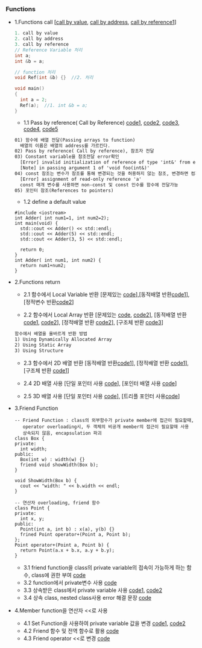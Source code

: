 ### Functions
* 1.Functions call [[call by value](https://github.com/csbyun-data/CPP-Pro/blob/main/chap01/Function/Call_by_value1.cpp), [call by address](https://github.com/csbyun-data/CPP-Pro/blob/main/chap01/Function/Call_by_address1.cpp), [call by reference1](https://github.com/csbyun-data/CPP-Pro/blob/main/chap01/Function/Call_by_reference1.cpp)]
  ```cpp
  1. call by value
  2. call by address
  3. call by reference
  // Reference Variable 처리
  int a;
  int &b = a;

  // function 처리
  void Ref(int &b) {}  //2. 처리

  void main()
  {
    int a = 2;
    Ref(a);  //1. int &b = a;
  }

  ```
  * 1.1 Pass by reference( Call by Reference) [code1](https://github.com/csbyun-data/CPP-Pro/blob/main/chap01/Function/Passing_Array.cpp), [code2](https://github.com/csbyun-data/CPP-Pro/blob/main/chap01/Function/Pass_by_Reference.cpp), [code3](https://github.com/csbyun-data/CPP-Pro/blob/main/chap01/Function/Constant_Variable.cpp), [code4](https://github.com/csbyun-data/CPP-Pro/blob/main/chap01/Function/Pass_by_const_reference.cpp), [code5](https://github.com/csbyun-data/CPP-Pro/blob/main/chap01/Function/References_to_pointers.cpp)
  ```txt
  01) 함수에 배열 전달(Passing arrays to function)
    배열의 이름은 배열의 address를 가르킨다.
  02) Pass by reference( Call by reference), 참조자 전달
  03) Constant variable을 참조전달 error확인
    [Error] invalid initialization of reference of type 'int&' from expression of type 'const int'
    [Note] in passing argument 1 of 'void foo(int&)'
  04) const 참조는 변수가 참조를 통해 변경되는 것을 허용하지 않는 참조, 변경하면 컴파일 Error발생
    [Error] assignment of read-only reference 'a'
    const 매개 변수를 사용하면 non-const 및 const 인수를 함수에 전달가능
  05) 포인터 참조(References to pointers)
  ```
  * 1.2 define a default value
  ```
  #include <iostream>
  int Adder( int num1=1, int num2=2);
  int main(void) {
    std::cout << Adder() << std::endl;
    std::cout << Adder(5) << std::endl;
    std::cout << Adder(3, 5) << std::endl;

    return 0;
  }
  int Adder( int num1, int num2) {
    return num1+num2;
  }
  ```
* 2.Functions return
  * 2.1 함수에서 Local Variable 반환 [문제있는 [code](https://github.com/csbyun-data/CPP-Pro/blob/main/chap01/Function/Return_Local_Variable1.cppp)],[동적배열 반환[code1](https://github.com/csbyun-data/CPP-Pro/blob/main/chap01/Function/Return_Dynamic_Array2.cpp)], [정적변수 반환[code2](https://github.com/csbyun-data/CPP-Pro/blob/main/chap01/Function/Return_Static_Variable1.cpp)]
  
  * 2.2 함수에서 Local Array 반환 [문제있는 [code](https://github.com/csbyun-data/CPP-Pro/blob/main/chap01/Function/Return_Local_Array1.cpp), [code2](https://github.com/csbyun-data/CPP-Pro/blob/main/chap01/Function/Return_Local_Pointer1.cpp)], [동적배열 반환[code1](https://github.com/csbyun-data/CPP-Pro/blob/main/chap01/Function/Return_Dynamic_Array1.cpp), [code2](https://github.com/csbyun-data/CPP-Pro/blob/main/chap01/Function/Return_Dynamic_Array3.cpp)], [정적배열 반환 [code2](https://github.com/csbyun-data/CPP-Pro/blob/main/chap01/Function/Return_Static_Array1.cpp)], [구조체 반환 [code3](https://github.com/csbyun-data/CPP-Pro/blob/main/chap01/Function/Return_Struct_Array1.cpp)]
  ```txt
  함수에서 배열을 올바르게 반환 방법
  1) Using Dynamically Allocated Array
  2) Using Static Array
  3) Using Structure
  ```
  * 2.3 함수에서 2D 배열 반환 [동적배열 반환[code1](https://github.com/csbyun-data/CPP-Pro/blob/main/chap01/Function/Return_Dynamic_2D_Array1.cpp)], [정적배열 반환 [code1](https://github.com/csbyun-data/CPP-Pro/blob/main/chap01/Function/Return_Static_2D_Array1.cpp)], [구조체 반환 [code1](https://github.com/csbyun-data/CPP-Pro/blob/main/chap01/Function/Return_Struct_2D_Array1.cpp)]
  
  * 2.4 2D 배열 사용 [단일 포인터 사용 [code](https://github.com/csbyun-data/CPP-Pro/blob/main/chap01/Function/Single_Pointer_2D.cpp)], [포인터 배열 사용 [code](https://github.com/csbyun-data/CPP-Pro/blob/main/chap01/Function/Array_Pointer_2D.cpp)]
  * 2.5 3D 배열 사용 [단일 포인터 사용 [code](https://github.com/csbyun-data/CPP-Pro/blob/main/chap01/Function/Single_Pointer_3D.cpp)], [트리플 포인터 사용[code](https://github.com/csbyun-data/CPP-Pro/blob/main/chap01/Function/Triple_Pointer_3D.cpp)]

* 3.Friend Function
  ```
  -- Friend Function : class의 외부함수가 private member에 접근이 필요할때,
     operator overloading시, 두 객체의 비공개 member의 접근이 필요할때 사용
     상속되지 않음, encapsulation 파괴
  class Box {
  private:
    int width;
  public:
    Box(int w) : width(w) {}
    friend void showWidth(Box b);
  }
  
  void ShowWidth(Box b) {
    cout << "width: " << b.width << endl;
  }
  
  -- 연산자 overloading, friend 함수
  class Point {
  private:
    int x, y;
  public:
    Point(int a, int b) : x(a), y(b) {}
    frined Point operator+(Point a, Point b);
  };
  Point operator+(Point a, Point b) {
    return Point(a.x + b.x, a.y + b.y);
  }  
  ```
  * 3.1 friend function을 class의 private variable의 접속이 가능하게 하는 함수, class에 권한 부여 [code](https://github.com/csbyun-data/CPP-Pro/blob/main/chap01/Function/Friend_Function1.cpp)
  * 3.2 function에서 private변수 사용 [code](https://github.com/csbyun-data/CPP-Pro/blob/main/chap01/Function/Friend_Function2.cpp)
  * 3.3 상속받은 class에서 private variable 사용  [code1](https://github.com/csbyun-data/CPP-Pro/blob/main/chap01/Function/Friend_Function3_1.cpp), [code2](https://github.com/csbyun-data/CPP-Pro/blob/main/chap01/Function/Friend_Function3_2.cpp)
  * 3.4 상속 class, nested class사용 error 해결 문장 [code](https://github.com/csbyun-data/CPP-Pro/blob/main/chap01/Function/Friend_Function4.cpp)

* 4.Member function을 연산자 <<로 사용
  * 4.1 Set Function을 사용하여 private variable 값을 변경 [code1](https://github.com/csbyun-data/CPP-Pro/blob/main/chap01/Function/Member_Function1.cpp), [code2](https://github.com/csbyun-data/CPP-Pro/blob/main/chap01/Function/Member_Function2.cpp)
  * 4.2 Friend 함수 및 전역 함수로 활용 [code](https://github.com/csbyun-data/CPP-Pro/blob/main/chap01/Function/Member_Function3.cpp)
  * 4.3 Friend operator <<로 변경 [code](https://github.com/csbyun-data/CPP-Pro/blob/main/chap01/Function/Member_Function4.cpp)       
